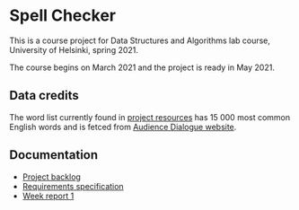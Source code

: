 # Spell Checker

This is a course project for Data Structures and Algorithms lab course, University of Helsinki, spring 2021.

The course begins on March 2021 and the project is ready in May 2021.

## Data credits

The word list currently found in [project resources](https://github.com/sallasal/SpellChecker/tree/main/SpellChecker/src/main/resources) has 15 000 most common English words and is fetced from [Audience Dialogue website](http://www.audiencedialogue.net/susteng.html).

## Documentation

- [Project backlog](https://github.com/sallasal/SpellChecker/blob/main/documentation/project_backlog.md)
- [Requirements specification](https://github.com/sallasal/SpellChecker/blob/main/documentation/requirements_specification.md)
- [Week report 1](https://github.com/sallasal/SpellChecker/blob/main/documentation/week_report_1.md)
